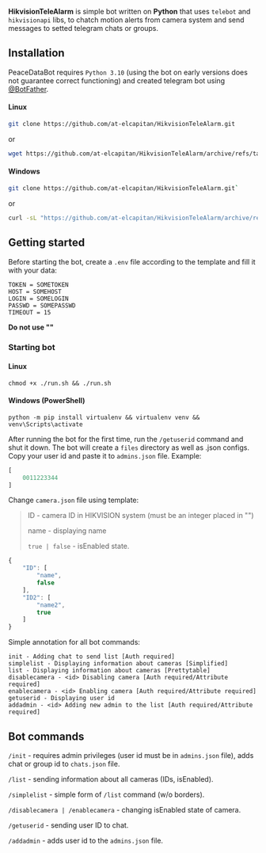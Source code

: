 **HikvisionTeleAlarm** is simple bot written on **Python** that uses `telebot` and `hikvisionapi` libs, to chatch motion alerts from camera system and send messages to setted telegram chats or groups.

## Installation
PeaceDataBot requires `Python 3.10` (using the bot on early versions does not guarantee correct functioning) and created telegram bot using [@BotFather](https://t.me/BotFather).

#### Linux
```bash
git clone https://github.com/at-elcapitan/HikvisionTeleAlarm.git
```
or
```bash
wget https://github.com/at-elcapitan/HikvisionTeleAlarm/archive/refs/tags/pda-v0.3.1.1.zip && unzip pda-v0.3.1.1.zip && rm pda-v0.3.1.1.zip
```
#### Windows
```bash
git clone https://github.com/at-elcapitan/HikvisionTeleAlarm.git`
```
or
```bash
curl -sL "https://github.com/at-elcapitan/HikvisionTeleAlarm/archive/refs/tags/pda-v0.3.1.1.zip" -o pda-v0.3.1.1.zip
```
## Getting started
Before starting the bot, create a `.env` file according to the template and fill it with your data:
```
TOKEN = SOMETOKEN
HOST = SOMEHOST
LOGIN = SOMELOGIN
PASSWD = SOMEPASSWD
TIMEOUT = 15
```
**Do not use ""**

### Starting bot
#### Linux
```
chmod +x ./run.sh && ./run.sh
```

#### Windows (PowerShell)
```
python -m pip install virtualenv && virtualenv venv && venv\Scripts\activate
```

After running the bot for the first time, run the `/getuserid` command and shut it down. The bot will create a `files` directory as well as .json configs.
Copy your user id and paste it to `admins.json` file. Example:
```js
[
    0011223344
]
```

Change `camera.json` file using template:
> ID - camera ID in HIKVISION system (must be an integer placed in "")
> 
> name - displaying name
> 
> `true | false` - isEnabled state.
```js
{
    "ID": [
        "name",
        false
    ],
    "ID2": [
        "name2",
        true
    ]
}
```

Simple annotation for all bot commands:
```
init - Adding chat to send list [Auth required]
simplelist - Displaying information about cameras [Simplified]
list - Displaying information about cameras [Prettytable]
disablecamera - <id> Disabling camera [Auth required/Attribute required]
enablecamera - <id> Enabling camera [Auth required/Attribute required]
getuserid - Displaying user id
addadmin - <id> Adding new admin to the list [Auth required/Attribute required]
```

## Bot commands
`/init` - requires admin privileges (user id must be in `admins.json` file), adds chat or group id to `chats.json` file.

`/list` - sending information about all cameras (IDs, isEnabled).

`/simplelist` - simple form of `/list` command (w/o borders).

`/disablecamera | /enablecamera` - changing isEnabled state of camera.

`/getuserid` - sending user ID to chat.

`/addadmin` - adds user id to the `admins.json` file.
